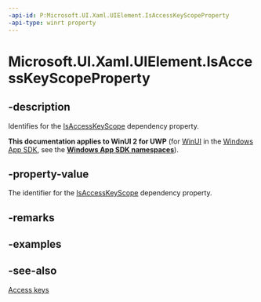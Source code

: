 ```yaml
---
-api-id: P:Microsoft.UI.Xaml.UIElement.IsAccessKeyScopeProperty
-api-type: winrt property
---
```


<!-- Property syntax
public Windows.UI.Xaml.DependencyProperty IsAccessKeyScopeProperty { get; }
-->

# Microsoft.UI.Xaml.UIElement.IsAccessKeyScopeProperty

## -description
Identifies for the [IsAccessKeyScope](uielement_isaccesskeyscope.md) dependency property.

**This documentation applies to WinUI 2 for UWP** (for [WinUI](/windows/apps/winui/winui3/) in the [Windows App SDK](/windows/apps/windows-app-sdk/), see the **[Windows App SDK namespaces](/windows/windows-app-sdk/api/winrt/)**).

## -property-value
The identifier for the [IsAccessKeyScope](uielement_isaccesskeyscope.md) dependency property.

## -remarks

## -examples

## -see-also
[Access keys](/windows/apps/design/input/access-keys)
